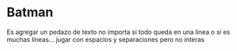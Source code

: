 # Batman

Es agregar un pedazo de texto no importa si todo queda en una linea o si es muchas lineas... jugar con espacios y separaciones pero no interas
